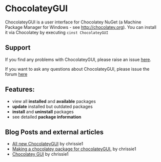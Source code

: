 # ChocolateyGUI
ChocolateyGUI is a user interface for Chocolatey NuGet (a Machine Package Manager for Windows - see http://chocolatey.org).
You can install it via Chocolatey by executing 
```cinst ChocolateyGUI```

## Support
If you find any problems with ChocolateyGUI, please raise an issue [here](https://github.com/chocolatey/ChocolateyGUI/issues/new).

If you want to ask any questions about ChocolateyGUI, please issue the forum [here](https://groups.google.com/forum/#!forum/chocolateygui)

## Features:
* view all **installed** and **available** packages
* **update** installed but outdated packages
* **install** and **uninstall** packages
* see detailed **package information**

## Blog Posts and external articles

* [All new ChocolateyGUI](http://blogs.lessthandot.com/index.php/SysAdmins/OS/Windows/all-new-chocolateygui) by chrissie1
* [Making a chocolatey package for chocolateyGUI.](http://blogs.lessthandot.com/index.php/DesktopDev/MSTech/making-a-chocolatey-package) by chrissie1
* [Chocolatey GUI](http://blogs.lessthandot.com/index.php/DesktopDev/MSTech/chocolatey-gui) by chrissie1

